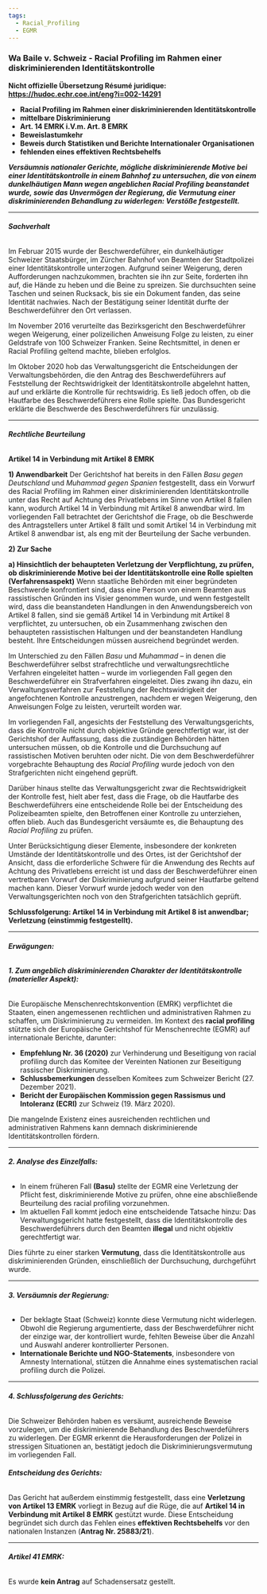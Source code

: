 ```yaml
---
tags:
  - Racial_Profiling
  - EGMR
---
```

### Wa Baile v. Schweiz - Racial Profiling im Rahmen einer diskriminierenden Identitätskontrolle
**Nicht offizielle Übersetzung Résumé juridique: https://hudoc.echr.coe.int/eng?i=002-14291**

- **Racial Profiling im Rahmen einer diskriminierenden Identitätskontrolle**  
- **mittelbare Diskriminierung** 
- **Art. 14 EMRK i.V.m. Art. 8 EMRK**
- **Beweislastumkehr** 
- **Beweis durch Statistiken und Berichte Internationaler Organisationen** 
- **fehlenden eines effektiven Rechtsbehelfs**

***Versäumnis nationaler Gerichte, mögliche diskriminierende Motive bei einer Identitätskontrolle in einem Bahnhof zu untersuchen, die von einem dunkelhäutigen Mann wegen angeblichen Racial Profiling beanstandet wurde, sowie das Unvermögen der Regierung, die Vermutung einer diskriminierenden Behandlung zu widerlegen: Verstöße festgestellt.***

-----
###### **Sachverhalt**

Im Februar 2015 wurde der Beschwerdeführer, ein dunkelhäutiger Schweizer Staatsbürger, im Zürcher Bahnhof von Beamten der Stadtpolizei einer Identitätskontrolle unterzogen. Aufgrund seiner Weigerung, deren Aufforderungen nachzukommen, brachten sie ihn zur Seite, forderten ihn auf, die Hände zu heben und die Beine zu spreizen. Sie durchsuchten seine Taschen und seinen Rucksack, bis sie ein Dokument fanden, das seine Identität nachwies. Nach der Bestätigung seiner Identität durfte der Beschwerdeführer den Ort verlassen.

Im November 2016 verurteilte das Bezirksgericht den Beschwerdeführer wegen Weigerung, einer polizeilichen Anweisung Folge zu leisten, zu einer Geldstrafe von 100 Schweizer Franken. Seine Rechtsmittel, in denen er Racial Profiling geltend machte, blieben erfolglos.

Im Oktober 2020 hob das Verwaltungsgericht die Entscheidungen der Verwaltungsbehörden, die den Antrag des Beschwerdeführers auf Feststellung der Rechtswidrigkeit der Identitätskontrolle abgelehnt hatten, auf und erklärte die Kontrolle für rechtswidrig. Es ließ jedoch offen, ob die Hautfarbe des Beschwerdeführers eine Rolle spielte. Das Bundesgericht erklärte die Beschwerde des Beschwerdeführers für unzulässig.

-----
###### **Rechtliche Beurteilung**

**Artikel 14 in Verbindung mit Artikel 8 EMRK**

**1) Anwendbarkeit**
Der Gerichtshof hat bereits in den Fällen *Basu gegen Deutschland* und *Muhammad gegen Spanien* festgestellt, dass ein Vorwurf des Racial Profiling im Rahmen einer diskriminierenden Identitätskontrolle unter das Recht auf Achtung des Privatlebens im Sinne von Artikel 8 fallen kann, wodurch Artikel 14 in Verbindung mit Artikel 8 anwendbar wird.
Im vorliegenden Fall betrachtet der Gerichtshof die Frage, ob die Beschwerde des Antragstellers unter Artikel 8 fällt und somit Artikel 14 in Verbindung mit Artikel 8 anwendbar ist, als eng mit der Beurteilung der Sache verbunden.

**2) Zur Sache**

**a) Hinsichtlich der behaupteten Verletzung der Verpflichtung, zu prüfen, ob diskriminierende Motive bei der Identitätskontrolle eine Rolle spielten (Verfahrensaspekt)**
Wenn staatliche Behörden mit einer begründeten Beschwerde konfrontiert sind, dass eine Person von einem Beamten aus rassistischen Gründen ins Visier genommen wurde, und wenn festgestellt wird, dass die beanstandeten Handlungen in den Anwendungsbereich von Artikel 8 fallen, sind sie gemäß Artikel 14 in Verbindung mit Artikel 8 verpflichtet, zu untersuchen, ob ein Zusammenhang zwischen den behaupteten rassistischen Haltungen und der beanstandeten Handlung besteht. Ihre Entscheidungen müssen ausreichend begründet werden.

Im Unterschied zu den Fällen *Basu* und *Muhammad* – in denen die Beschwerdeführer selbst strafrechtliche und verwaltungsrechtliche Verfahren eingeleitet hatten – wurde im vorliegenden Fall gegen den Beschwerdeführer ein Strafverfahren eingeleitet. Dies zwang ihn dazu, ein Verwaltungsverfahren zur Feststellung der Rechtswidrigkeit der angefochtenen Kontrolle anzustrengen, nachdem er wegen Weigerung, den Anweisungen Folge zu leisten, verurteilt worden war.

Im vorliegenden Fall, angesichts der Feststellung des Verwaltungsgerichts, dass die Kontrolle nicht durch objektive Gründe gerechtfertigt war, ist der Gerichtshof der Auffassung, dass die zuständigen Behörden hätten untersuchen müssen, ob die Kontrolle und die Durchsuchung auf rassistischen Motiven beruhten oder nicht. Die von dem Beschwerdeführer vorgebrachte Behauptung des *Racial Profiling* wurde jedoch von den Strafgerichten nicht eingehend geprüft.

Darüber hinaus stellte das Verwaltungsgericht zwar die Rechtswidrigkeit der Kontrolle fest, hielt aber fest, dass die Frage, ob die Hautfarbe des Beschwerdeführers eine entscheidende Rolle bei der Entscheidung des Polizeibeamten spielte, den Betroffenen einer Kontrolle zu unterziehen, offen blieb. Auch das Bundesgericht versäumte es, die Behauptung des *Racial Profiling* zu prüfen.

Unter Berücksichtigung dieser Elemente, insbesondere der konkreten Umstände der Identitätskontrolle und des Ortes, ist der Gerichtshof der Ansicht, dass die erforderliche Schwere für die Anwendung des Rechts auf Achtung des Privatlebens erreicht ist und dass der Beschwerdeführer einen vertretbaren Vorwurf der Diskriminierung aufgrund seiner Hautfarbe geltend machen kann. Dieser Vorwurf wurde jedoch weder von den Verwaltungsgerichten noch von den Strafgerichten tatsächlich geprüft.

**Schlussfolgerung: Artikel 14 in Verbindung mit Artikel 8 ist anwendbar; Verletzung (einstimmig festgestellt).**


-----
###### **Erwägungen:**

###### **1. Zum angeblich diskriminierenden Charakter der Identitätskontrolle (materieller Aspekt):**

Die Europäische Menschenrechtskonvention (EMRK) verpflichtet die Staaten, einen angemessenen rechtlichen und administrativen Rahmen zu schaffen, um Diskriminierung zu vermeiden. Im Kontext des **racial profiling** stützte sich der Europäische Gerichtshof für Menschenrechte (EGMR) auf internationale Berichte, darunter:

- **Empfehlung Nr. 36 (2020)** zur Verhinderung und Beseitigung von racial profiling durch das Komitee der Vereinten Nationen zur Beseitigung rassischer Diskriminierung.
- **Schlussbemerkungen** desselben Komitees zum Schweizer Bericht (27. Dezember 2021).
- **Bericht der Europäischen Kommission gegen Rassismus und Intoleranz (ECRI)** zur Schweiz (19. März 2020).

Die mangelnde Existenz eines ausreichenden rechtlichen und administrativen Rahmens kann demnach diskriminierende Identitätskontrollen fördern.

-----
###### **2. Analyse des Einzelfalls:**

- In einem früheren Fall **(Basu)** stellte der EGMR eine Verletzung der Pflicht fest, diskriminierende Motive zu prüfen, ohne eine abschließende Beurteilung des racial profiling vorzunehmen.
- Im aktuellen Fall kommt jedoch eine entscheidende Tatsache hinzu: Das Verwaltungsgericht hatte festgestellt, dass die Identitätskontrolle des Beschwerdeführers durch den Beamten **illegal** und nicht objektiv gerechtfertigt war.

Dies führte zu einer starken **Vermutung**, dass die Identitätskontrolle aus diskriminierenden Gründen, einschließlich der Durchsuchung, durchgeführt wurde.

-----
###### **3. Versäumnis der Regierung:**

- Der beklagte Staat (Schweiz) konnte diese Vermutung nicht widerlegen. Obwohl die Regierung argumentierte, dass der Beschwerdeführer nicht der einzige war, der kontrolliert wurde, fehlten Beweise über die Anzahl und Auswahl anderer kontrollierter Personen.
- **Internationale Berichte und NGO-Statements**, insbesondere von Amnesty International, stützen die Annahme eines systematischen racial profiling durch die Polizei.
-----
###### **4. Schlussfolgerung des Gerichts:**

Die Schweizer Behörden haben es versäumt, ausreichende Beweise vorzulegen, um die diskriminierende Behandlung des Beschwerdeführers zu widerlegen. Der EGMR erkennt die Herausforderungen der Polizei in stressigen Situationen an, bestätigt jedoch die Diskriminierungsvermutung im vorliegenden Fall.

###### **Entscheidung des Gerichts:** 
Das Gericht hat außerdem einstimmig festgestellt, dass eine **Verletzung von Artikel 13 EMRK** vorliegt in Bezug auf die Rüge, die auf **Artikel 14 in Verbindung mit Artikel 8 EMRK** gestützt wurde. Diese Entscheidung begründet sich durch das Fehlen eines **effektiven Rechtsbehelfs** vor den nationalen Instanzen (**Antrag Nr. 25883/21**).

-----
###### **Artikel 41 EMRK:**
Es wurde **kein Antrag** auf Schadensersatz gestellt.